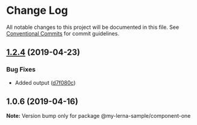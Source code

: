 # Change Log

All notable changes to this project will be documented in this file.
See [Conventional Commits](https://conventionalcommits.org) for commit guidelines.

## [1.2.4](https://github.com/jccrosby/lerna-sample-project/compare/@my-lerna-sample/component-one@1.2.3...@my-lerna-sample/component-one@1.2.4) (2019-04-23)


### Bug Fixes

* Added output ([d7f080c](https://github.com/jccrosby/lerna-sample-project/commit/d7f080c))





## 1.0.6 (2019-04-16)

**Note:** Version bump only for package @my-lerna-sample/component-one
